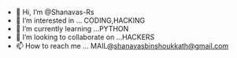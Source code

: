 - 👋 Hi, I’m @Shanavas-Rs
- 👀 I’m interested in ... CODING,HACKING
- 🌱 I’m currently learning ...PYTHON
- 💞️ I’m looking to collaborate on ...HACKERS
- 📫 How to reach me ... MAIL@shanavasbinshoukkath@gmail.com

<!---
Shanavas-Rs/Shanavas-Rs is a ✨ special ✨ repository because its `README.md` (this file) appears on your GitHub profile.
You can click the Preview link to take a look at your changes.
--->
